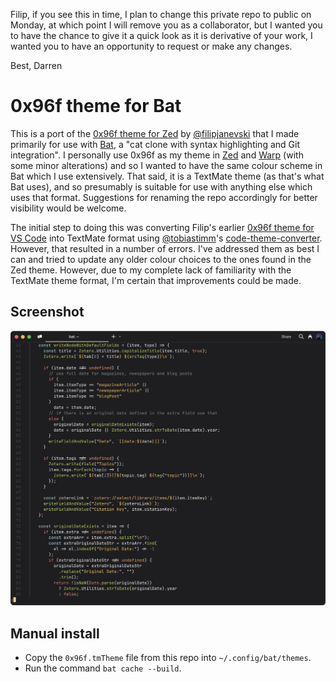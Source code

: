 Filip, if you see this in time, I plan to change this private repo to public
on Monday, at which point I will remove you as a collaborator, but I wanted you
to have the chance to give it a quick look as it is derivative of your work, I
wanted you to have an opportunity to request or make any changes.

Best, Darren

# 0x96f theme for Bat

This is a port of the [0x96f theme for
Zed](https://github.com/filipjanevski/zed-theme) by
[@filipjanevski](https://github.com/filipjanevski) that I made primarily for use
with [Bat](https://github.com/sharkdp/bat), a "cat clone with syntax
highlighting and Git integration". I personally use 0x96f as my theme in
[Zed](https://zed.dev/) and [Warp](https://www.warp.dev/) (with some minor
alterations) and so I wanted to have the same colour scheme in Bat which I use
extensively. That said, it is a TextMate theme (as that's what Bat uses), and so
presumably is suitable for use with anything else which uses that format.
Suggestions for renaming the repo accordingly for better visibility would be
welcome.

The initial step to doing this was converting Filip's earlier
[0x96f theme for VS Code](https://github.com/filipjanevski/0x96f-vscode-theme) into TextMate
format using [@tobiastimm](https://github.com/tobiastimm)'s
[code-theme-converter](https://github.com/tobiastimm/code-theme-converter). However,
that resulted in a number of errors. I've addressed them as best I can and tried to update
any older colour choices to the ones found in the Zed theme. However, due to my complete lack
of familiarity with the TextMate theme format, I'm certain that improvements could be made.

## Screenshot

![Screenshot](screenshot.png)

## Manual install

- Copy the `0x96f.tmTheme` file from this repo into `~/.config/bat/themes`.
- Run the command `bat cache --build`.
